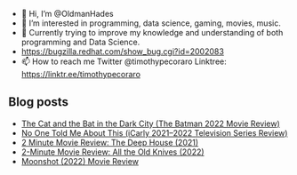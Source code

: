 - 👋 Hi, I’m @OldmanHades
- 👀 I’m interested in programming, data science, gaming, movies, music.
- 🌱 Currently trying to improve my knowledge and understanding of both programming and Data Science.
- https://bugzilla.redhat.com/show_bug.cgi?id=2002083
- 📫 How to reach me Twitter @timothypecoraro
Linktree: https://linktr.ee/timothypecoraro

## Blog posts
<!-- BLOG-POST-LIST:START -->
- [The Cat and the Bat in the Dark City &lpar;The Batman 2022 Movie Review&rpar;](https://medium.com/@timothypecoraro/the-cat-and-the-bat-in-the-dark-city-the-batman-2022-movie-review-c9c5097200c2?source=rss-5097f5c9b801------2)
- [No One Told Me About This &lpar;iCarly 2021–2022 Television Series Review&rpar;](https://medium.com/@timothypecoraro/no-one-told-me-about-this-icarly-2021-2022-television-series-review-270ee4af4bf7?source=rss-5097f5c9b801------2)
- [2 Minute Movie Review: The Deep House &lpar;2021&rpar;](https://medium.com/@timothypecoraro/2-minute-movie-review-the-deep-house-2021-c7be3d2035ca?source=rss-5097f5c9b801------2)
- [2-Minute Movie Review: All the Old Knives &lpar;2022&rpar;](https://medium.com/@timothypecoraro/2-minute-movie-review-all-the-old-knives-2022-d515d3da8779?source=rss-5097f5c9b801------2)
- [Moonshot &lpar;2022&rpar; Movie Review](https://medium.com/@timothypecoraro/moonshot-2022-movie-review-90206bc1656a?source=rss-5097f5c9b801------2)
<!-- BLOG-POST-LIST:END -->
